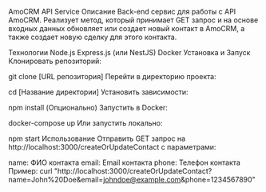 AmoCRM API Service
Описание
Back-end сервис для работы с API AmoCRM. Реализует метод, который принимает GET запрос и на основе входных данных обновляет или создает новый контакт в AmoCRM, а также создает новую сделку для этого контакта.

Технологии
Node.js
Express.js (или NestJS)
Docker
Установка и Запуск
Клонировать репозиторий:

git clone [URL репозитория]
Перейти в директорию проекта:

cd [Название директории]
Установить зависимости:

npm install
(Опционально) Запустить в Docker:

docker-compose up
Или запустить локально:

npm start
Использование
Отправить GET запрос на http://localhost:3000/createOrUpdateContact с параметрами:

name: ФИО контакта
email: Email контакта
phone: Телефон контакта
Пример:
curl "http://localhost:3000/createOrUpdateContact?name=John%20Doe&email=johndoe@example.com&phone=1234567890"
